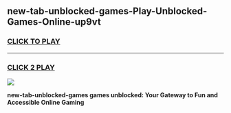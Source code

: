 
## new-tab-unblocked-games-Play-Unblocked-Games-Online-up9vt
<h3>
<a href="https://premium76.site?title=new-tab-unblocked-games&ref=24A">CLICK TO PLAY</a></h3>
<hr>

<h3>
<a href="https://premium76.site?title=new-tab-unblocked-games&ref=24A">CLICK 2 PLAY</a>
  
</h3>

<a href="https://premium76.site?title=new-tab-unblocked-games&ref=24A"><img src="https://clearcache.store/games.png"></a>


**new-tab-unblocked-games games unblocked: Your Gateway to Fun and Accessible Online Gaming**
